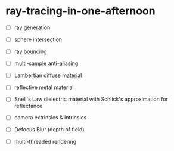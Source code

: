 # ray-tracing-in-one-afternoon

- [ ] ray generation
- [ ] sphere intersection
- [ ] ray bouncing
- [ ] multi-sample anti-aliasing
- [ ] Lambertian diffuse material
- [ ] reflective metal material
- [ ] Snell's Law dielectric material with Schlick's approximation for reflectance
- [ ] camera extrinsics & intrinsics
- [ ] Defocus Blur (depth of field)
- [ ] multi-threaded rendering

